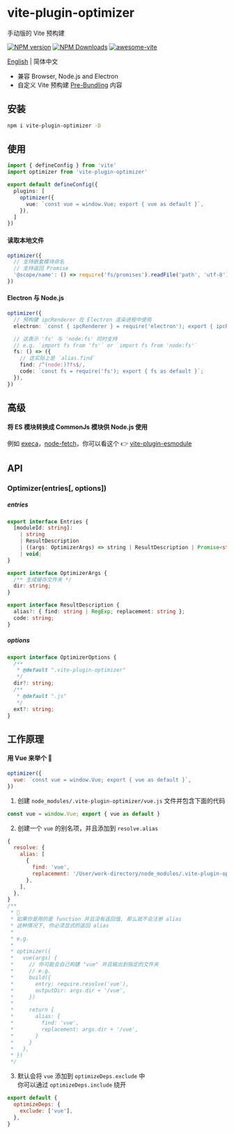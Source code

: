 # vite-plugin-optimizer

手动版的 Vite 预构建

[![NPM version](https://img.shields.io/npm/v/vite-plugin-optimizer.svg)](https://npmjs.org/package/vite-plugin-optimizer)
[![NPM Downloads](https://img.shields.io/npm/dm/vite-plugin-optimizer.svg)](https://npmjs.org/package/vite-plugin-optimizer)
[![awesome-vite](https://awesome.re/badge.svg)](https://github.com/vitejs/awesome-vite)

[English](https://github.com/vite-plugin/vite-plugin-optimizer#readme) | 简体中文

- 兼容 Browser, Node.js and Electron
- 自定义 Vite 预构建 [Pre-Bundling](https://vitejs.dev/guide/dep-pre-bundling.html) 内容

## 安装

```bash
npm i vite-plugin-optimizer -D
```

## 使用

```ts
import { defineConfig } from 'vite'
import optimizer from 'vite-plugin-optimizer'

export default defineConfig({
  plugins: [
    optimizer({
      vue: `const vue = window.Vue; export { vue as default }`,
    }),
  ]
})
```

#### 读取本地文件

```ts
optimizer({
  // 支持嵌套模块命名
  // 支持返回 Promise
  '@scope/name': () => require('fs/promises').readFile('path', 'utf-8'),
})
```

#### Electron 与 Node.js

```ts
optimizer({
  // 预构建 ipcRenderer 在 Electron 渲染进程中使用
  electron: `const { ipcRenderer } = require('electron'); export { ipcRenderer };`,

  // 这表示 'fs' 与 'node:fs' 同时支持
  // e.g. `import fs from 'fs'` or `import fs from 'node:fs'`
  fs: () => ({
    // 这实际上是 `alias.find`
    find: /^(node:)?fs$/,
    code: `const fs = require('fs'); export { fs as default }`;
  }),
})
```

## 高级

#### 将 ES 模块转换成 CommonJs 模块供 Node.js 使用

例如 [execa](https://www.npmjs.com/package/execa)，[node-fetch](https://www.npmjs.com/package/node-fetch)，你可以看这个 👉 [vite-plugin-esmodule](https://github.com/vite-plugin/vite-plugin-esmodule)

## API

### Optimizer(entries[, options])

##### entries

```ts
export interface Entries {
  [moduleId: string]:
    | string
    | ResultDescription
    | ((args: OptimizerArgs) => string | ResultDescription | Promise<string | ResultDescription | void> | void)
    | void;
}

export interface OptimizerArgs {
  /** 生成缓存文件夹 */
  dir: string;
}

export interface ResultDescription {
  alias?: { find: string | RegExp; replacement: string };
  code: string;
}
```

##### options

```ts
export interface OptimizerOptions {
  /**
   * @default ".vite-plugin-optimizer"
   */
  dir?: string;
  /**
   * @default ".js"
   */
  ext?: string;
}
```

## 工作原理

#### 用 Vue 来举个 🌰

```js
optimizer({
  vue: `const vue = window.Vue; export { vue as default }`,
})
```

1. 创建 `node_modules/.vite-plugin-optimizer/vue.js` 文件并包含下面的代码

```js
const vue = window.Vue; export { vue as default }
```

2. 创建一个 `vue` 的别名项，并且添加到 `resolve.alias`

```js
{
  resolve: {
    alias: [
      {
        find: 'vue',
        replacement: '/User/work-directory/node_modules/.vite-plugin-optimizer/vue',
      },
    ],
  },
}
/**
 * 🚧
 * 如果你是用的是 function 并且没有返回值, 那么就不会注册 alias
 * 这种情况下, 你必须显式的返回 alias
 * 
 * e.g.
 * 
 * optimizer({
 *   vue(args) {
 *     // 你可能会自己构建 "vue" 并且输出到指定的文件夹
 *     // e.g.
 *     build({
 *       entry: require.resolve('vue'),
 *       outputDir: args.dir + '/vue',
 *     })
 * 
 *     return {
 *       alias: {
 *         find: 'vue',
 *         replacement: args.dir + '/vue',
 *       }
 *     }
 *   },
 * })
 */
```

3. 默认会将 `vue` 添加到 `optimizeDeps.exclude` 中  
  你可以通过 `optimizeDeps.include` 绕开

```js
export default {
  optimizeDeps: {
    exclude: ['vue'],
  },
}
```
